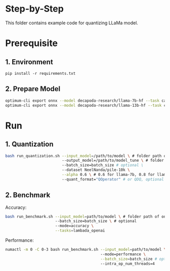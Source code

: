 Step-by-Step
============

This folder contains example code for quantizing LLaMa model.

# Prerequisite

## 1. Environment
```shell
pip install -r requirements.txt
```

## 2. Prepare Model

```bash
optimum-cli export onnx --model decapoda-research/llama-7b-hf --task causal-lm-with-past ./llama_7b
optimum-cli export onnx --model decapoda-research/llama-13b-hf --task causal-lm-with-past ./llama_13b
```

# Run

## 1. Quantization

```bash
bash run_quantization.sh --input_model=/path/to/model \ # folder path of onnx model
                         --output_model=/path/to/model_tune \ # folder path to save onnx model
                         --batch_size=batch_size # optional \
                         --dataset NeelNanda/pile-10k \
                         --alpha 0.6 \ # 0.6 for llama-7b, 0.8 for llama-13b
                         --quant_format="QOperator" # or QDQ, optional
```

## 2. Benchmark

Accuracy:

```bash
bash run_benchmark.sh --input_model=path/to/model \ # folder path of onnx model
                      --batch_size=batch_size \ # optional 
                      --mode=accuracy \
                      --tasks=lambada_openai
```

Performance:
```bash
numactl -m 0 -C 0-3 bash run_benchmark.sh --input_model=path/to/model \ # folder path of onnx model
                                          --mode=performance \
                                          --batch_size=batch_size # optional \
                                          --intra_op_num_threads=4
```
